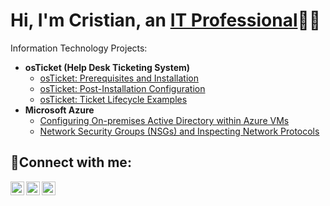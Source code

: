 <h1>Hi, I'm Cristian, an <a href="https://linkedin.com/in/cristian-arias-13b878259">IT Professional</a>👨‍💻</h1>

Information Technology Projects:

- <b>osTicket (Help Desk Ticketing System)</b>
  - [osTicket: Prerequisites and Installation](https://github.com/CristianinIT/osticket-prereqs)
  - [osTicket: Post-Installation Configuration](https://github.com/CristianinIT/post-install-config)
  - [osTicket: Ticket Lifecycle Examples](https://github.com/CristianinIT/ticket-lifecycle)
- <b>Microsoft Azure</b>
  - [Configuring On-premises Active Directory within Azure VMs](https://github.com/CristianinIT/configure-ad)
  - [Network Security Groups (NSGs) and Inspecting Network Protocols](https://github.com/CristianinIT/azure-network-protocols)

<h2>🤳Connect with me:</h2>

[<img align="left" alt="Josh | Twitter" width="22px" src="https://cdn.jsdelivr.net/npm/simple-icons@v3/icons/twitter.svg" />][twitter]
[<img align="left" alt="Josh | LinkedIn" width="22px" src="https://cdn.jsdelivr.net/npm/simple-icons@v3/icons/linkedin.svg" />][linkedin]
[<img align="left" alt="Josh | Instagram" width="22px" src="https://cdn.jsdelivr.net/npm/simple-icons@v3/icons/instagram.svg" />][instagram]

[twitter]: https://twitter.com/
[instagram]: https://www.instagram.com/
[linkedin]: https://linkedin.com/
